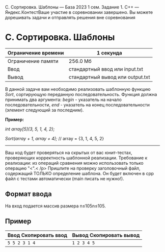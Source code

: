 C. Сортировка. Шаблоны — База 2023 1 сем. Задание 1. C++ — Яндекс.КонтестВаше участие в соревновании завершено. Вы можете дорешивать задачи и отправлять решения вне соревнования

# C. Сортировка. Шаблоны

| Ограничение времени | 1 секунда |
| --- | --- |
| Ограничение памяти | 256.0 Мб |
| Ввод | стандартный ввод или input.txt |
| Вывод | стандартный вывод или output.txt |

В данной задаче вам необходимо реализовать шаблонную функцию *Sort*, сортирующую переданную последовательность. Функция должна принимать два аргумента: *begin* - указатель на начало последовательности, *end* - указатель на конец последовательности (элемент следующий за последним).

**Пример:**

*int array\[5\]{3, 5, 1, 4, 2};*

*Sort(array + 1, array + 4);* // array = {3, 1, 4, 5, 2}

______________________________________________________________________

Ваш код будет проверяться на скрытых от вас юнит-тестах, проверяющих корректность шаблонной реализации. Требование к реализации: из операций сравнения можно использовать только операцию "\<".\< /p>
Пришлите на проверку заголовочный файл, содержащий ТОЛЬКО определение шаблона. Он будет включен в cpp файл с тестами автоматически (main писать не нужно!).

## Формат ввода

На вход подается массив размера n≤105n≤105.

## Пример

| Ввод Скопировать ввод | Вывод Скопировать вывод |
| --- | --- |
| `5 5 2 3 1 4 ` | `1 2 3 4 5  ` |
